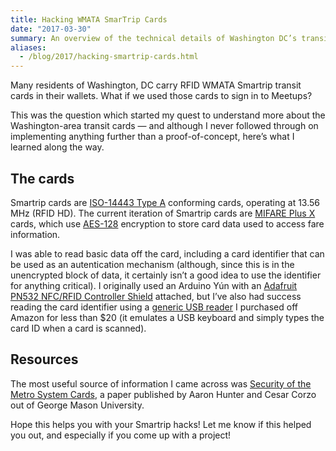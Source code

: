 ```yaml
---
title: Hacking WMATA SmarTrip Cards
date: "2017-03-30"
summary: An overview of the technical details of Washington DC’s transit cards, including which off-the-shelf RFID readers were able to read card data.
aliases:
  - /blog/2017/hacking-smartrip-cards.html
---
```


Many residents of Washington, DC carry RFID WMATA Smartrip transit cards in their wallets. What if we used those cards to sign in to Meetups?

This was the question which started my quest to understand more about the Washington-area transit cards — and although I never followed through on implementing anything further than a proof-of-concept, here’s what I learned along the way.

## The cards

Smartrip cards are [ISO-14443 Type A](https://en.wikipedia.org/wiki/ISO/IEC_14443) conforming cards, operating at 13.56 MHz (RFID HD). The current iteration of Smartrip cards are [MIFARE Plus X](https://en.wikipedia.org/wiki/MIFARE) cards, which use [AES-128](https://en.wikipedia.org/wiki/Advanced_Encryption_Standard) encryption to store card data used to access fare information.

I was able to read basic data off the card, including a card identifier that can be used as an autentication mechanism (although, since this is in the unencrypted block of data, it certainly isn’t a good idea to use the identifier for anything critical). I originally used an Arduino Yún with an [Adafruit PN532 NFC/RFID Controller Shield](https://www.adafruit.com/products/789) attached, but I’ve also had success reading the card identifier using a [generic USB reader](https://www.amazon.com/gp/product/B00BYKPHSU/) I purchased off Amazon for less than $20 (it emulates a USB keyboard and simply types the card ID when a card is scanned).

## Resources

The most useful source of information I came across was [Security of the Metro System Cards](http://ece.gmu.edu/coursewebpages/ECE/ECE646/F15/project/F13_Project_Resources/F12_subway_report.pdf), a paper published by Aaron Hunter and Cesar Corzo out of George Mason University.

Hope this helps you with your Smartrip hacks! Let me know if this helped you out, and especially if you come up with a project!
